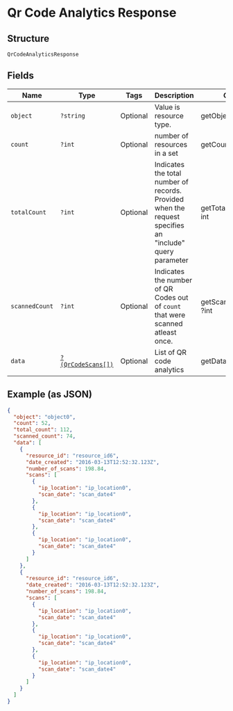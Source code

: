 
# Qr Code Analytics Response

## Structure

`QrCodeAnalyticsResponse`

## Fields

| Name | Type | Tags | Description | Getter | Setter |
|  --- | --- | --- | --- | --- | --- |
| `object` | `?string` | Optional | Value is resource type. | getObject(): ?string | setObject(?string object): void |
| `count` | `?int` | Optional | number of resources in a set | getCount(): ?int | setCount(?int count): void |
| `totalCount` | `?int` | Optional | Indicates the total number of records. Provided when the request specifies an "include" query parameter | getTotalCount(): ?int | setTotalCount(?int totalCount): void |
| `scannedCount` | `?int` | Optional | Indicates the number of QR Codes out of `count` that were scanned atleast once. | getScannedCount(): ?int | setScannedCount(?int scannedCount): void |
| `data` | [`?(QrCodeScans[])`](../../doc/models/qr-code-scans.md) | Optional | List of QR code analytics | getData(): ?array | setData(?array data): void |

## Example (as JSON)

```json
{
  "object": "object0",
  "count": 52,
  "total_count": 112,
  "scanned_count": 74,
  "data": [
    {
      "resource_id": "resource_id6",
      "date_created": "2016-03-13T12:52:32.123Z",
      "number_of_scans": 198.84,
      "scans": [
        {
          "ip_location": "ip_location0",
          "scan_date": "scan_date4"
        },
        {
          "ip_location": "ip_location0",
          "scan_date": "scan_date4"
        },
        {
          "ip_location": "ip_location0",
          "scan_date": "scan_date4"
        }
      ]
    },
    {
      "resource_id": "resource_id6",
      "date_created": "2016-03-13T12:52:32.123Z",
      "number_of_scans": 198.84,
      "scans": [
        {
          "ip_location": "ip_location0",
          "scan_date": "scan_date4"
        },
        {
          "ip_location": "ip_location0",
          "scan_date": "scan_date4"
        },
        {
          "ip_location": "ip_location0",
          "scan_date": "scan_date4"
        }
      ]
    }
  ]
}
```


